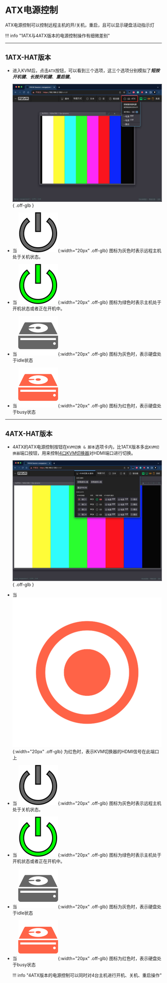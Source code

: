 # ATX电源控制

ATX电源控制可以控制远程主机的开/关机，重启，且可以显示硬盘活动指示灯

!!! info "1ATX与4ATX版本的电源控制操作有细微差别"

-----

## 1ATX-HAT版本

- 进入KVM后，点击`ATX`按钮，可以看到三个选项，这三个选项分别模拟了***短按开机键***、***长按开机键***、***重启键***。

    ![1atx_ctrl](atx/1atx_ctrl.jpg){ .off-glb }

- 当 ![led-atx-power-gray](atx/led-atx-power-gray.svg){:width="20px" .off-glb} 图标为灰色时表示远程主机处于关机状态。

- 当 ![led-atx-power-green](atx/led-atx-power-green.svg){:width="20px" .off-glb} 图标为绿色时表示主机处于开机状态或者正在开机中。

- 当 ![led-atx-hdd-gray](atx/led-atx-hdd-gray.svg){:width="20px" .off-glb} 图标为灰色时，表示硬盘处于idle状态

- 当 ![led-atx-hdd-red](atx/led-atx-hdd-red.svg){:width="20px" .off-glb} 图标为红色时，表示硬盘处于busy状态

-----

## 4ATX-HAT版本

- 4ATX的ATX电源控制按钮在`KVM切换 & 脚本`选项卡内，比1ATX版本多出`KVM切换器`端口按钮，用来控制[4口KVM切换器](material_zero3.md/#_2)对HDMI端口进行切换。

    ![4atx_ctrl](atx/4atx_ctrl.jpg){ .off-glb }

- 当 ![led-circle](atx/led-circle.svg){:width="20px" .off-glb} 为红色时，表示KVM切换器的HDMI信号在此端口上

- 当 ![led-atx-power-gray](atx/led-atx-power-gray.svg){:width="20px" .off-glb} 图标为灰色时表示远程主机处于关机状态。

- 当 ![led-atx-power-green](atx/led-atx-power-green.svg){:width="20px" .off-glb} 图标为绿色时表示主机处于开机状态或者正在开机中。

- 当 ![led-atx-hdd-gray](atx/led-atx-hdd-gray.svg){:width="20px" .off-glb} 图标为灰色时，表示硬盘处于idle状态

- 当 ![led-atx-hdd-red](atx/led-atx-hdd-red.svg){:width="20px" .off-glb} 图标为红色时，表示硬盘处于busy状态

    !!! info "4ATX版本的电源控制可以同时对4台主机进行开机、关机、重启操作"